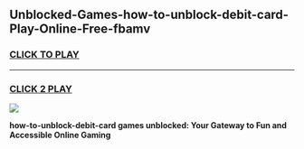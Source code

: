 
## Unblocked-Games-how-to-unblock-debit-card-Play-Online-Free-fbamv
<h3>
<a href="https://premium76.site?title=how-to-unblock-debit-card&ref=26A">CLICK TO PLAY</a></h3>
<hr>

<h3>
<a href="https://premium76.site?title=how-to-unblock-debit-card&ref=26A">CLICK 2 PLAY</a>
  
</h3>

<a href="https://premium76.site?title=how-to-unblock-debit-card&ref=26A"><img src="https://clearcache.store/games.png"></a>


**how-to-unblock-debit-card games unblocked: Your Gateway to Fun and Accessible Online Gaming**
